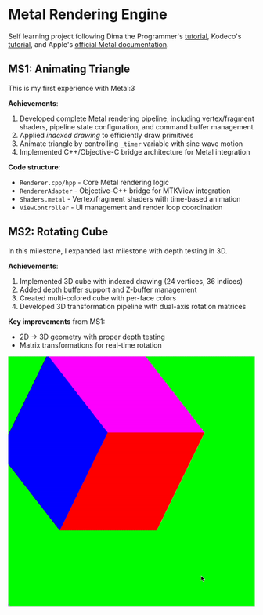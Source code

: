 # Metal Rendering Engine

Self learning project following Dima the Programmer's [tutorial](https://youtu.be/oMdt5zWXUto?si=CnOFVobxR7C6DA5d), Kodeco's [tutorial](https://youtu.be/GLDYreVv4Ns?si=GTG41m-hsnbSbio_),  and Apple's [official Metal documentation](https://developer.apple.com/metal/cpp/).

## MS1: Animating Triangle

This is my first experience with Metal:3

**Achievements**:

1. Developed complete Metal rendering pipeline, including vertex/fragment shaders, pipeline state configuration, and command buffer management
2. Applied *indexed drawing* to efficiently draw primitives
3. Animate triangle by controlling `_timer` variable with sine wave motion
4. Implemented C++/Objective-C bridge architecture for Metal integration

**Code structure**:

- `Renderer.cpp/hpp` - Core Metal rendering logic
- `RendererAdapter` - Objective-C++ bridge for MTKView integration
- `Shaders.metal` - Vertex/fragment shaders with time-based animation
- `ViewController` - UI management and render loop coordination

## MS2: Rotating Cube 

In this milestone,  I expanded last milestone with depth testing in 3D.

**Achievements**:

1. Implemented 3D cube with indexed drawing (24 vertices, 36 indices)
2. Added depth buffer support and Z-buffer management
3. Created multi-colored cube with per-face colors
4. Developed 3D transformation pipeline with dual-axis rotation matrices

**Key improvements** from MS1:

- 2D → 3D geometry with proper depth testing
- Matrix transformations for real-time rotation

![demo](Assets/rotating-cube-gif.gif)
